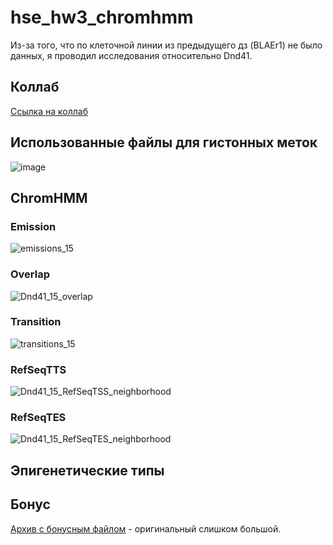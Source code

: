 # hse_hw3_chromhmm
Из-за того, что по клеточной линии из предыдущего дз (BLAEr1) не было данных, я проводил исследования относительно Dnd41.
## Коллаб
[Ссылка на коллаб](hw3_Dnd41.ipynb)
## Использованные файлы для гистонных меток
![image](https://user-images.githubusercontent.com/77488037/230167880-61d2d08a-a06b-4a67-ab20-48a6b36d1d7f.png)
## ChromHMM
### Emission
![emissions_15](https://user-images.githubusercontent.com/77488037/230164316-3522f5f6-b1e8-4e45-8e11-8b43dcc5b221.png)
### Overlap
![Dnd41_15_overlap](https://user-images.githubusercontent.com/77488037/230164167-b9c0291a-a0c8-4673-b72d-c57313ddb89c.png)
### Transition
![transitions_15](https://user-images.githubusercontent.com/77488037/230164285-d90ba1a0-de6d-4775-9fe7-8ec26f6374f6.png)
### RefSeqTTS
![Dnd41_15_RefSeqTSS_neighborhood](https://user-images.githubusercontent.com/77488037/230164208-8e707b40-fe19-41eb-ae68-4efc2d6849a0.png)
### RefSeqTES
![Dnd41_15_RefSeqTES_neighborhood](https://user-images.githubusercontent.com/77488037/230164249-e69bcc4a-2952-4421-8633-a61fb49393a4.png)
## Эпигенетические типы

## Бонус
[Архив с бонусным файлом](Dnd41_15_dense_signed.zip) - оригинальный слишком большой.
